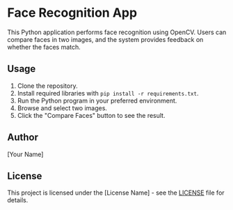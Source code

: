 # Face Recognition App

This Python application performs face recognition using OpenCV. Users can compare faces in two images, and the system provides feedback on whether the faces match.

## Usage

1. Clone the repository.
2. Install required libraries with `pip install -r requirements.txt`.
3. Run the Python program in your preferred environment.
4. Browse and select two images.
5. Click the "Compare Faces" button to see the result.

## Author

[Your Name]

## License

This project is licensed under the [License Name] - see the [LICENSE](LICENSE) file for details.
